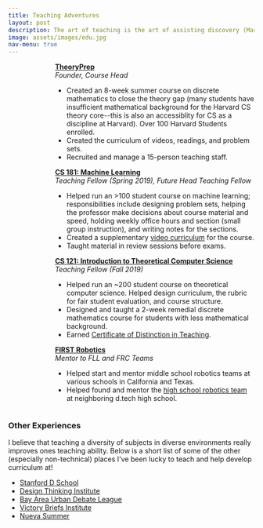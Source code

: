 ```yaml
---
title: Teaching Adventures
layout: post
description: The art of teaching is the art of assisting discovery (Mark Van Doren)
image: assets/images/edu.jpg
nav-menu: true
---
```


<div class="box" style="
    display: flex;
">
	<div style="
    flex: 1 1 0;
    margin: auto;
    padding-right: 1em;
"><img src="{{ site.baseurl }}/assets/images/computer.png" alt=""></div>
	<div style="
    flex: 5 1 0;
"><a href="https://alex-kj-chin.github.io/theoryprep/"><strong>TheoryPrep</strong></a><br><i>Founder, Course Head</i><ul>
	<li>Created an 8-week summer course on discrete mathematics to close the theory gap (many students have insufficient mathematical background for the Harvard CS theory core--this is also an accessiblity for CS as a discipline at Harvard). Over 100 Harvard Students enrolled.</li>
	<li>Created the curriculum of videos, readings, and problem sets. </li>
	<li>Recruited and manage a 15-person teaching staff.</li>
</ul></div>
</div>
<div class="box" style="
    display: flex;
">
	<div style="
    flex: 1 1 0;
    margin: auto;
    padding-right: 1em;
"><img src="{{ site.baseurl }}/assets/images/harvard.png" alt=""></div>
	<div style="
    flex: 5 1 0;
"><a href="https://harvard-ml-courses.github.io/cs181-web/"><strong>CS 181: Machine Learning</strong></a><br><i>Teaching Fellow (Spring 2019), Future Head Teaching Fellow</i><ul>
	<li>Helped run an >100 student course on machine learning; responsibilities include designing problem sets, helping the professor make decisions about course material and speed, holding weekly office hours and section (small group instruction), and writing notes for the sections.</li>
	<li>Created a supplementary <a href="https://www.youtube.com/watch?v=J8w2iMF5Hak&list=PLrH1CxyJ7Vqb-pHzfUClJNXBDAKajHE74">video curriculum</a> for the course.</li>
	<li>Taught material in review sessions before exams.</li>
</ul></div>
</div>
<div class="box" style="
    display: flex;
">
	<div style="
    flex: 1 1 0;
    margin: auto;
    padding-right: 1em;
"><img src="{{ site.baseurl }}/assets/images/harvard.png" alt=""></div>
	<div style="
    flex: 5 1 0;
"><a href="https://cs121.boazbarak.org/"><strong>CS 121: Introduction to Theoretical Computer Science</strong></a><br><i>Teaching Fellow (Fall 2019)</i><ul>
	<li>Helped run an ~200 student course on theoretical computer science. Helped design curriculum, the rubric for fair student evaluation, and course structure.</li>
	<li>Designed and taught a 2-week remedial discrete mathematics course for students with less mathematical background.</li>
    <li>Earned <a href="https://bokcenter.harvard.edu/teaching-awards">Certificate of Distinction in Teaching</a>.</li>
</ul></div>
</div>
<div class="box" style="
    display: flex;
">
    <div style="
    flex: 1 1 0;
    margin: auto;
    padding-right: 1em;
"><img src="{{ site.baseurl }}/assets/images/first.jpg" alt=""></div>
    <div style="
    flex: 5 1 0;
"><a href="https://cs121.boazbarak.org/"><strong>FIRST Robotics</strong></a><br><i>Mentor to FLL and FRC Teams</i><ul>
    <li>Helped start and mentor middle school robotics teams at various schools in California and Texas.</li>
    <li>Helped found and mentor the <a href="https://www.team5940.org/">high school robotics team</a> at neighboring d.tech high school.</li>
</ul></div>
</div>

### Other Experiences

I believe that teaching a diversity of subjects in diverse environments really improves ones teaching ability. Below is a short list of some of the other (especially non-technical) places I've been lucky to teach and help develop curriculum at!

 - [Stanford D School](https://dschool.stanford.edu/)
 - [Design Thinking Institute](https://www.nuevaschool.org/conferences-institutes/design-thinking)
 - [Bay Area Urban Debate League](https://www.baudl.org/)
 - [Victory Briefs Institute](https://www.vbidebate.com/)
 - [Nueva Summer](https://www.nuevaschool.org/enrichment/nueva-summer)


